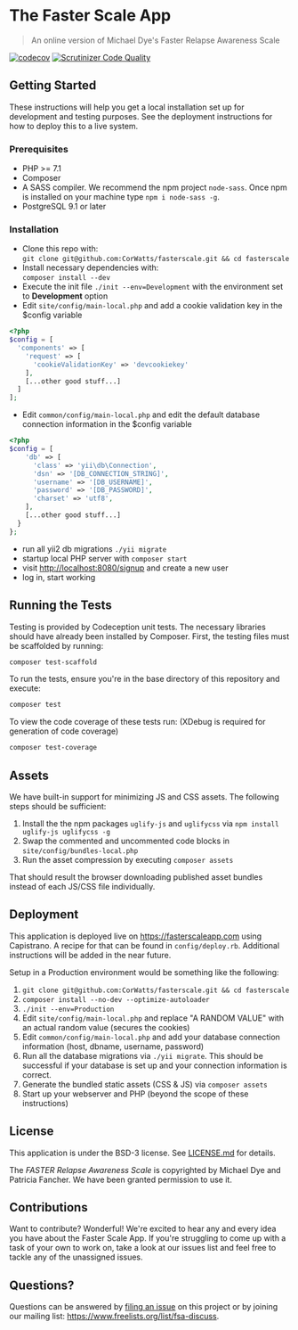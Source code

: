 # The Faster Scale App 
> An online version of Michael Dye's Faster Relapse Awareness Scale 

[![codecov](https://codecov.io/gh/CorWatts/fasterscale/branch/master/graph/badge.svg)](https://codecov.io/gh/CorWatts/fasterscale)
[![Scrutinizer Code Quality](https://scrutinizer-ci.com/g/CorWatts/fasterscale/badges/quality-score.png?b=master)](https://scrutinizer-ci.com/g/CorWatts/fasterscale/?branch=master)


## Getting Started
These instructions will help you get a local installation set up for development and testing purposes. See the deployment instructions for how to deploy this to a live system.
### Prerequisites
* PHP >= 7.1
* Composer
* A SASS compiler. We recommend the npm project ```node-sass```. Once npm is installed on your machine  type ```npm i node-sass -g```.
* PostgreSQL 9.1 or later

### Installation
* Clone this repo with:  
    ```git clone git@github.com:CorWatts/fasterscale.git && cd fasterscale```
* Install necessary dependencies with:  
    ```composer install --dev```
* Execute the init file ```./init --env=Development``` with the environment set to **Development** option
* Edit ```site/config/main-local.php``` and add a cookie validation key in the $config variable
```php
<?php
$config = [ 
  'components' => [
    'request' => [
      'cookieValidationKey' => 'devcookiekey'
    ],
    [...other good stuff...]
  ]
];
```
* Edit ```common/config/main-local.php``` and edit the default database connection information in the $config variable
```php
<?php
$config = [ 
    'db' => [
      'class' => 'yii\db\Connection',
      'dsn' => '[DB_CONNECTION_STRING]',
      'username' => '[DB_USERNAME]',
      'password' => '[DB_PASSWORD]',
      'charset' => 'utf8',
    ],
    [...other good stuff...]
  }
};
```
* run all yii2 db migrations ```./yii migrate```
* startup local PHP server with ```composer start```
* visit [http://localhost:8080/signup](http://localhost:8080/signup) and create a new user
* log in, start working

## Running the Tests
Testing is provided by Codeception unit tests. The necessary libraries should have already been installed by Composer. First, the testing files must be scaffolded by running:
```bash
composer test-scaffold
```
To run the tests, ensure you're in the base directory of this repository and execute:
```bash
composer test
```
To view the code coverage of these tests run: (XDebug is required for generation of code coverage)
```bash
composer test-coverage
```

## Assets
We have built-in support for minimizing JS and CSS assets. The following steps should be sufficient:  
1. Install the the npm packages `uglify-js` and `uglifycss`  via ```npm install uglify-js uglifycss -g```
2. Swap the commented and uncommented code blocks in ```site/config/bundles-local.php```
3. Run the asset compression by executing ```composer assets```

That should result the browser downloading published asset bundles instead of each JS/CSS file individually.

## Deployment
This application is deployed live on https://fasterscaleapp.com using Capistrano. A recipe for that can be found in ```config/deploy.rb```. Additional instructions will be added in the near future.

Setup in a Production environment would be something like the following:
1) ```git clone git@github.com:CorWatts/fasterscale.git && cd fasterscale```
2) ```composer install --no-dev --optimize-autoloader```
3) ```./init --env=Production```
4) Edit ```site/config/main-local.php``` and replace "A RANDOM VALUE" with an actual random value (secures the cookies)
5) Edit ```common/config/main-local.php``` and add your database connection information (host, dbname, username, password)
6) Run all the database migrations via ```./yii migrate```. This should be successful if your database is set up and your connection information is correct.
1) Generate the bundled static assets (CSS & JS) via ```composer assets```
1) Start up your webserver and PHP (beyond the scope of these instructions)

## License
This application is under the BSD-3 license. See [LICENSE.md](https://github.com/CorWatts/fasterscale/blob/master/LICENSE.md) for details.

The _FASTER Relapse Awareness Scale_ is copyrighted by Michael Dye and Patricia Fancher. We have been granted permission to use it.

## Contributions
Want to contribute? Wonderful! We're excited to hear any and every idea you have about the Faster Scale App. If you're struggling to come up with a task of your own to work on, take a look at our issues list and feel free to tackle any of the unassigned issues.

## Questions?
Questions can be answered by [filing an issue](https://github.com/CorWatts/fasterscale/issues/new) on this project or by joining our mailing list: <https://www.freelists.org/list/fsa-discuss>.
